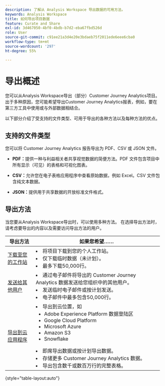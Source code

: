 ```yaml
---
description: 了解从 Analysis Workspace 导出数据的可用方法。
keywords: Analysis Workspace
title: 如何导出项目数据
feature: Curate and Share
exl-id: 3d467050-4bf0-4bdb-b7d2-eba67fbd526d
role: User
source-git-commit: c91ee21a3d4e20e3bdaeb75f2011ede6eee6cba0
workflow-type: tm+mt
source-wordcount: '297'
ht-degree: 55%

---
```


# 导出概述

您可以从Analysis Workspace导出（部分）Customer Journey Analytics项目。 出于多种原因，您可能希望导出Customer Journey Analytics报表，例如，要在第三方工具中使用或与外部数据相结合。

以下部分介绍了受支持的文件类型、可用于导出的各种方法以及每种方法的优点。

## 支持的文件类型

您可以将 Customer Journey Analytics 报告导出为 PDF、CSV 或 JSON 文件。

* **PDF：**&#x200B;提供一种与利益相关者共享视觉数据的简便方法。PDF 文件包含项目中所有显示（可见）的表格和可视化图表。

* **CSV：**&#x200B;允许您在电子表格应用程序中查看原始数据，例如 Excel。CSV 文件包含纯文本数据。

* **JSON：**&#x200B;提供用于共享数据的开放标准文件格式。

## 导出方法

当您要从Analysis Workspace导出时，可以使用多种方法。 在选择导出方法时，请考虑要导出的内容以及需要访问导出方法的用户。

| 导出方法 | 如果您希望…… |
|---------|----------|
| [下载至您的工作站](/help/analysis-workspace/export/download-send.md) | <li>将项目下载到您的个人工作站。</li><li>仅下载临时数据（未计划）。</li> <li>最多下载50,000行。</li> <!--true? Are there 2 different options to download to your workstation?--> <!-- is this emailing it? --> |
| [发送给其他用户](/help/analysis-workspace/export/t-schedule-report.md) | <li>通过电子邮件将导出的 Customer Journey Analytics 数据发送给您组织中的其他用户。</li><li>发送临时电子邮件或按计划发送。</li> <li>电子邮件中最多包含50,000行。</li> <!--true?--> |
| [导出到云应用程序](/help/analysis-workspace/export/export-cloud.md) | <li>导出到云位置，如 <ul><li>Adobe Experience Platform 数据登陆区</li><li>Google Cloud Platform</li><li>Microsoft Azure</li><li>Amazon S3</li><li>Snowflake</li></ul></li><li>即席导出数据或按计划导出数据。</li><li>存储更多 Customer Journey Analytics 数据。</li><li>导出包含数千或数百万行的完整表格。<!-- What other things? Wiki talks about things that aren't even possible in Data Warehouse. What are they? --> </li> |

{style="table-layout:auto"}
